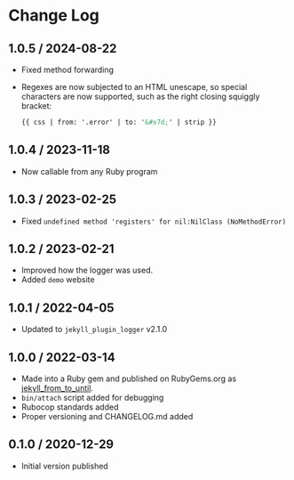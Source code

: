 # Change Log

## 1.0.5 / 2024-08-22

* Fixed method forwarding
* Regexes are now subjected to an HTML unescape, so special characters are now supported,
  such as the right closing squiggly bracket:

   ```html
   {{ css | from: '.error' | to: '&#x7d;' | strip }}
   ```


## 1.0.4 / 2023-11-18

* Now callable from any Ruby program


## 1.0.3 / 2023-02-25

* Fixed `undefined method 'registers' for nil:NilClass (NoMethodError)`


## 1.0.2 / 2023-02-21

* Improved how the logger was used.
* Added `demo` website


## 1.0.1 / 2022-04-05

* Updated to `jekyll_plugin_logger` v2.1.0


## 1.0.0 / 2022-03-14

* Made into a Ruby gem and published on RubyGems.org as [jekyll_from_to_until](https://rubygems.org/gems/jekyll_from_to_until).
* `bin/attach` script added for debugging
* Rubocop standards added
* Proper versioning and CHANGELOG.md added


## 0.1.0 / 2020-12-29

* Initial version published
